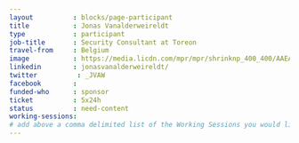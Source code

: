```yaml
---
layout          : blocks/page-participant
title           : Jonas Vanalderweireldt
type            : participant
job-title       : Security Consultant at Toreon
travel-from     : Belgium
image           : https://media.licdn.com/mpr/mpr/shrinknp_400_400/AAEAAQAAAAAAAAfmAAAAJDk4NTc1MDNhLWMwMTQtNGZhZS05YTNlLTBjNDM1YzVhNmJiYQ.jpg
linkedin        : jonasvanalderweireldt/
twitter          : _JVAW
facebook        :
funded-who      : sponsor
ticket          : 5x24h
status          : need-content
working-sessions:
# add above a comma delimited list of the Working Sessions you would like to attend (use the session's title)
---
```

